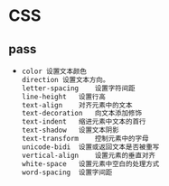 # CSS

## pass
* ```css
  color	设置文本颜色
  direction	设置文本方向。
  letter-spacing	设置字符间距
  line-height	设置行高
  text-align	对齐元素中的文本
  text-decoration	向文本添加修饰
  text-indent	缩进元素中文本的首行
  text-shadow	设置文本阴影
  text-transform	控制元素中的字母
  unicode-bidi	设置或返回文本是否被重写 
  vertical-align	设置元素的垂直对齐
  white-space	设置元素中空白的处理方式
  word-spacing	设置字间距
  ```